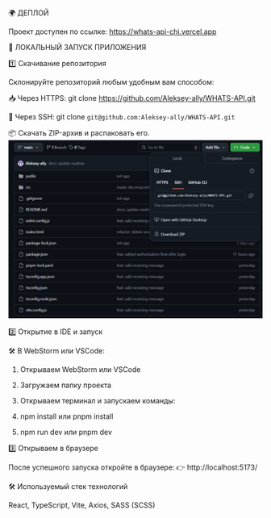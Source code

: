 🌍 ДЕПЛОЙ

Проект доступен по ссылке: https://whats-api-chi.vercel.app


🚀 ЛОКАЛЬНЫЙ ЗАПУСК ПРИЛОЖЕНИЯ


1️⃣ Скачивание репозитория

Склонируйте репозиторий любым удобным вам способом:

📥 Через HTTPS: git clone https://github.com/Aleksey-ally/WHATS-API.git

🔑 Через SSH: git clone `git@github.com:Aleksey-ally/WHATS-API.git`

📦 Скачать ZIP-архив и распаковать его.
![screen-download.png](assets/screenDownload.png)


2️⃣ Открытие в IDE и запуск

🛠 В WebStorm или VSCode:

1) Открываем WebStorm или VSCode

2) Загружаем папку проекта

3) Открываем терминал и запускаем команды:

4) npm install или pnpm install

5) npm run dev или pnpm dev


3️⃣ Открываем в браузере

После успешного запуска откройте в браузере: 👉 http://localhost:5173/


🛠 Используемый стек технологий

React, TypeScript, Vite, Axios, SASS (SCSS)

